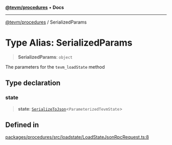 [**@tevm/procedures**](../README.md) • **Docs**

***

[@tevm/procedures](../globals.md) / SerializedParams

# Type Alias: SerializedParams

> **SerializedParams**: `object`

The parameters for the `tevm_loadState` method

## Type declaration

### state

> **state**: [`SerializeToJson`](SerializeToJson.md)\<`ParameterizedTevmState`\>

## Defined in

[packages/procedures/src/loadstate/LoadStateJsonRpcRequest.ts:8](https://github.com/evmts/tevm-monorepo/blob/main/packages/procedures/src/loadstate/LoadStateJsonRpcRequest.ts#L8)
